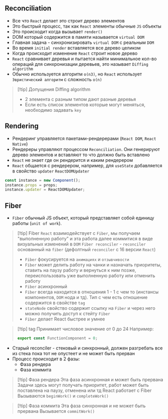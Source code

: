 ## Reconciliation

* Все что `React` делает это строит дерево элементов
* Это быстрый процесс, так как `React` элементы обычные `JS` объекты
* Это происходит когда вызывает `render()`
* DOM который содержится в памяти называется `virtual DOM`
* Главная задача - синхронизировать `virtual DOM` с реальным `DOM`
* Во время `initial render` вставляется все дерево целиком
* Когда происходит изменение `React` строит новое дерево
* `React` сравнивает деревья и пытается найти минимальное кол-во операций для синхронизации деревьев, это называет `Diffing algorithm`
* Обычно используется алгоритм `o(n3)`, но `React` использует `Эвристический алгоритм` с сложность `o(n)`

>[!tip] Допущения Diffing algorithm
>* 2 элемента с разным типом дают разные деревья
>* Если есть список элементов которые могут меняться, необходимо задавать `key`
## Rendering

* Рендеринг управляется пакетами-рендерерами (`React DOM`, `React Native`)
* Рендереры управляют процессом `Reconciliation`. Они генерируют дерево элементов и вставляют то что должно быть вставлено
* `React` не знает где он рендерится и каким рендерером
* `React` общается с рендерером, например, для `useState` добавляется в свойство `updater` `ReactDOMUpdater`
```js
const instance = new Component();
instance.props = props;
instance.updater = ReactDOMUpdater;
```

## Fiber

* `Fiber` обычный JS объект, который представляет собой единицу работы (`unit of work`).
>[!tip] Fiber
> `React` взаимодействует с `Fiber`, мы получаем "выполненную работу" и эта работа далее коммитися в виде визуальных изменений в `DOM`
>  `Fiber reconciler` - `reconciler` основанный на `fiber` (дефолтный `reconciler` c 16 версии `React`)
>* `Fiber` фокусируется на `анимациях` и `отзывчивости`
>* `Fiber` может делить работу на чанки и назначать приоритеты, ставить на паузу работу и вернуться к ним позже, переиспользовать уже выполненную работу или отменить работу
>* `Fiber` асинхронный
>* `Fiber` всегда находится в отношения 1 - 1 с чем то (инстансы компонентов, `DOM` нода и тд). Тип с чем есть отношение содержится в свойстве `tag`
>* `stateNode` свойство содержит ссылку на `Fiber` и через него можно получить доступ к стейту `Fiber`
>* `Fiber` делает React быстрее и умнее

>[!tip] tag
>Принимает числовое значение от 0 до 24
>Например:
>```js
>export const FunctionComponent = 0;
>```

* Старый reconciler  - стековый и синхронный, должен разгребать все из стека пока тот не опустеет и не может быть прерван
* Процесс происходит в 2 фазы:
	* Фаза рендера
	* Фаза коммита
>[!tip] Фаза рендера
>Эта фаза асинхронная и может быть прервана
>Задачи здесь могут получать приоритет, работ может быть поставлена на паузу, отменена или тд
>React работает с Fiber
>Вызываются `beginWork()` и `completeWork()`

>[!tip] Фаза коммита
>Эта фаза синхронная и не может быть прервана
>Вызывается `commitWork()`



